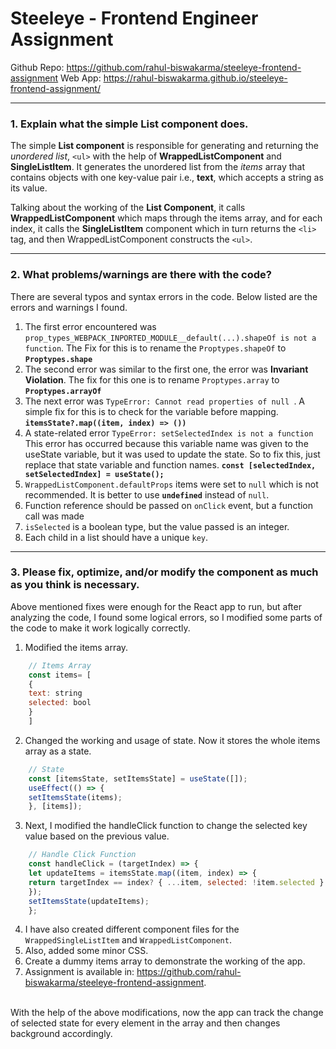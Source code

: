 # Steeleye - Frontend Engineer Assignment

Github Repo: https://github.com/rahul-biswakarma/steeleye-frontend-assignment
Web App: https://rahul-biswakarma.github.io/steeleye-frontend-assignment/

***

### 1. Explain what the simple List component does.
The simple **List component** is responsible for generating and returning the *unordered list*,  `<ul>` with the help of **WrappedListComponent** and **SingleListItem**. It generates the unordered list from the *items* array that contains objects with one key-value pair i.e., **text**, which accepts a string as its value.

Talking about the working of the **List Component**, it calls **WrappedListComponent** which maps through the items array, and for each index, it calls the **SingleListItem** component which in turn returns the `<li>` tag, and then WrappedListComponent  constructs the `<ul>`.
***
### 2. What problems/warnings are there with the code?
There are several typos and syntax errors in the code. Below listed are the errors and warnings I found.
1. The first error encountered was `prop_types_WEBPACK_INPORTED_MODULE__default(...).shapeOf is not a function`. The Fix for this is to rename the `Proptypes.shapeOf` to **`Proptypes.shape`** <br/>
2. The second error was similar to the first one, the error was **Invariant Violation**. The fix for this one is to rename `Proptypes.array` to **`Proptypes.arrayOf`**<br/>
3. The next error was `TypeError: Cannot read properties of null `. A simple fix for this is to check for the variable before mapping. **`itemsState?.map((item, index) => ())`**<br/>
4. A state-related error `TypeError: setSelectedIndex is not a function` This error has occurred because this variable name was given to the useState variable, but it was used to update the state. So to fix this, just replace that state variable and function names. **`const [selectedIndex, setSelectedIndex] = useState();`**<br/>
5. `WrappedListComponent.defaultProps` items were set to `null` which is not recommended. It is better to use **`undefined`** instead of `null`.<br/>
6. Function reference should be passed on `onClick` event, but a function call was made<br/>
7. `isSelected` is a boolean type, but the value passed is an integer.<br/>
8. Each child in a list should have a unique `key`.
***

### 3. Please fix, optimize, and/or modify the component as much as you think is necessary.
Above mentioned fixes were enough for the React app to run, but after analyzing the code, I found some logical errors, so I modified some parts of the code to make it work logically correctly.

1. Modified the items array.
```javascript
	// Items Array
	const items= [
	{
	text: string
	selected: bool
	}
	]
```

2. Changed the working and usage of state. Now it stores the whole items array as a state.
```javascript
	// State 
	const [itemsState, setItemsState] = useState([]);
	useEffect(() => {
	setItemsState(items);
	}, [items]);
```

3. Next, I modified the handleClick function to change the selected key value based on the previous value.
```javascript
	// Handle Click Function
	const handleClick = (targetIndex) => {
	let updateItems = itemsState.map((item, index) => {
	return targetIndex == index? { ...item, selected: !item.selected }: { ...item };
	});
	setItemsState(updateItems);
	};
```

4. I have also created different component files for the `WrappedSingleListItem` and `WrappedListComponent`.
5. Also, added some minor CSS.
6. Create a dummy items array to demonstrate the working of the app.
7. Assignment is available in: https://github.com/rahul-biswakarma/steeleye-frontend-assignment.
   
<br/>
With the help of the above modifications, now the app can track the change of selected state for every element in the array and then changes background accordingly.
